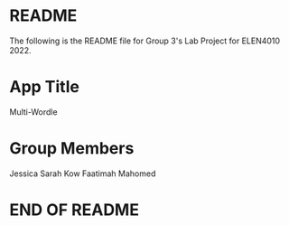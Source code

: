 ﻿# README
The following is the README file for Group 3's Lab Project for ELEN4010 2022.

# App Title
Multi-Wordle

# Group Members
Jessica Sarah Kow
Faatimah Mahomed

# END OF README

